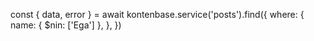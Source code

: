 const { data, error } = await kontenbase.service('posts').find({
  where: {
    name: { $nin: ['Ega'] },
  },
})
